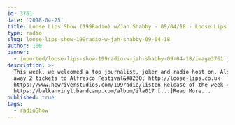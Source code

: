 ```yaml
---
id: 3761
date: '2018-04-25'
title: Loose Lips Show (199Radio) w/Jah Shabby - 09/04/18 - Loose Lips
type: radio
slug: loose-lips-show-199radio-w-jah-shabby-09-04-18
author: 100
banner:
  - imported/loose-lips-show-199radio-w-jah-shabby-09-04-18/image3761.jpeg
description: >-
  This week, we welcomed a top journalist, joker and radio host on. Also gave
  away 2 tickets to Alfresco Festival&#8230; http://loose-lips.co.uk
  https://www.newriverstudios.com/199radio/listen Release of the week =
  https://balkanvinyl.bandcamp.com/album/ila017 [...]Read More...
published: true
tags:
  - radioShow
---
```

